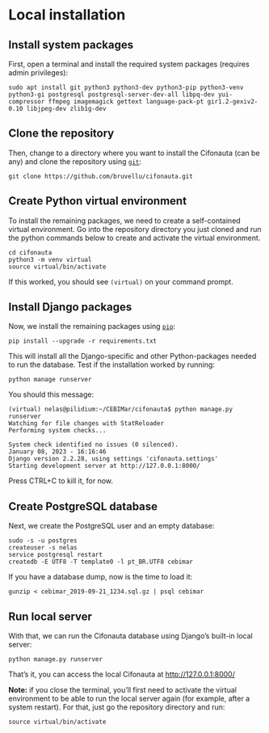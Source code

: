 # Local installation

## Install system packages

First, open a terminal and install the required system packages (requires admin privileges):

```
sudo apt install git python3 python3-dev python3-pip python3-venv python3-gi postgresql postgresql-server-dev-all libpq-dev yui-compressor ffmpeg imagemagick gettext language-pack-pt gir1.2-gexiv2-0.10 libjpeg-dev zlib1g-dev
```

## Clone the repository

Then, change to a directory where you want to install the Cifonauta (can be any) and clone the repository using [`git`](https://git-scm.com/):

```
git clone https://github.com/bruvellu/cifonauta.git
```

## Create Python virtual environment

To install the remaining packages, we need to create a self-contained virtual environment.
Go into the repository directory you just cloned and run the python commands below to create and activate the virtual environment.

```
cd cifonauta
python3 -m venv virtual
source virtual/bin/activate
```

If this worked, you should see `(virtual)` on your command prompt.

## Install Django packages

Now, we install the remaining packages using [`pip`](https://pypi.org/project/pip/):

```
pip install --upgrade -r requirements.txt
```

This will install all the Django-specific and other Python-packages needed to run the database.
Test if the installation worked by running:

```
python manage runserver
```

You should this message:

```
(virtual) nelas@pilidium:~/CEBIMar/cifonauta$ python manage.py runserver 
Watching for file changes with StatReloader
Performing system checks...

System check identified no issues (0 silenced).
January 08, 2023 - 16:16:46
Django version 2.2.28, using settings 'cifonauta.settings'
Starting development server at http://127.0.0.1:8000/
```

Press CTRL+C to kill it, for now.

## Create PostgreSQL database

Next, we create the PostgreSQL user and an empty database:

```
sudo -s -u postgres
createuser -s nelas
service postgresql restart
createdb -E UTF8 -T template0 -l pt_BR.UTF8 cebimar
```

If you have a database dump, now is the time to load it:

```
gunzip < cebimar_2019-09-21_1234.sql.gz | psql cebimar
```

## Run local server

With that, we can run the Cifonauta database using Django’s built-in local server:

```
python manage.py runserver
```

That’s it, you can access the local Cifonauta at http://127.0.0.1:8000/

**Note:** if you close the terminal, you’ll first need to activate the virtual environment to be able to run the local server again (for example, after a system restart).
For that, just go the repository directory and run:

```
source virtual/bin/activate
```

